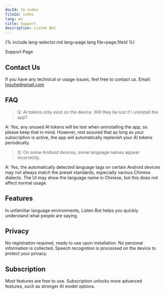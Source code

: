 ```yaml
---
docId: lb-index
fileId: index
lang: en
title: Support
description: Listen Bot
---
```

{% include lang-selector.md lang=page.lang file=page.fileId %}

Support Page

## Contact Us
If you have any technical or usage issues, feel free to contact us.
Email: <tosuhe@gmail.com>

## FAQ
  
>Q: AI tokens only exist on the device. Will they be lost if I uninstall the app?

A: Yes, any unused AI tokens will be lost when uninstalling the app, so please keep that in mind. However, rest assured that as long as your subscription is active, the app will automatically replenish your AI tokens periodically.

>Q: On some Android devices, some language names appear incorrectly.

A: Yes, the automatically detected language tags on certain Android devices may not always match the preset standards, especially various Chinese dialects. The UI may show the language name in Chinese, but this does not affect normal usage.

## Features
In unfamiliar language environments, Listen Bot helps you quickly understand what people are saying.

## Privacy
No registration required, ready to use upon installation.
No personal information is collected.
Speech recognition is processed on the device to protect your privacy.

## Subscription
Most features are free to use.
Subscription unlocks more advanced features, such as stronger AI model options.